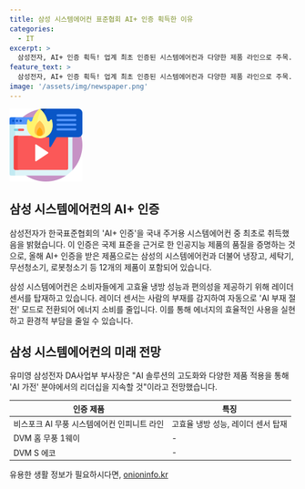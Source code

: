 ```yaml
---
title: 삼성 시스템에어컨 표준협회 AI+ 인증 획득한 이유
categories:
  - IT
excerpt: >
  삼성전자, AI+ 인증 획득! 업계 최초 인증된 시스템에어컨과 다양한 제품 라인으로 주목. AI 기술을 활용한 고효율 냉방 성능과 레이더 센서를 탑재하여 에너지 효율과 편의성을 극대화한 비스포크 AI 무풍 시스템에어컨 인피니트 라인에 대한 특징 소개. 삼성전자는 AI+ 인증을 냉장고, 세탁기, 무선청소기, 로봇청소기 등 12개 가전 제품에서 보유하며, 앞으로도 AI 솔루션에 대한 더욱 고도화된 발전을 예고.
feature_text: >
  삼성전자, AI+ 인증 획득! 업계 최초 인증된 시스템에어컨과 다양한 제품 라인으로 주목. AI 기술을 활용한 고효율 냉방 성능과 레이더 센서를 탑재하여 에너지 효율과 편의성을 극대화한 비스포크 AI 무풍 시스템에어컨 인피니트 라인에 대한 특징 소개. 삼성전자는 AI+ 인증을 냉장고, 세탁기, 무선청소기, 로봇청소기 등 12개 가전 제품에서 보유하며, 앞으로도 AI 솔루션에 대한 더욱 고도화된 발전을 예고.
image: '/assets/img/newspaper.png'
---
```


<p><img src="/assets/img/news.png" alt="rentncar 속보" /></p>

<h2 data-ke-size="size26">삼성 시스템에어컨의 AI+ 인증</h2>

<p>삼성전자가 한국표준협회의 'AI+ 인증'을 국내 주거용 시스템에어컨 중 최초로 취득했음을 밝혔습니다. 이 인증은 국제 표준을 근거로 한 인공지능 제품의 품질을 증명하는 것으로, 올해 AI+ 인증을 받은 제품으로는 삼성의 시스템에어컨과 더불어 냉장고, 세탁기, 무선청소기, 로봇청소기 등 12개의 제품이 포함되어 있습니다.</p>

<p data-ke-size="size16">삼성 시스템에어컨은 소비자들에게 고효율 냉방 성능과 편의성을 제공하기 위해 레이더 센서를 탑재하고 있습니다. 레이더 센서는 사람의 부재를 감지하여 자동으로 'AI 부재 절전' 모드로 전환되어 에너지 소비를 줄입니다. 이를 통해 에너지의 효율적인 사용을 실현하고 환경적 부담을 줄일 수 있습니다.</p>

<h2 data-ke-size="size26">삼성 시스템에어컨의 미래 전망</h2>

<p>유미영 삼성전자 DA사업부 부사장은 "AI 솔루션의 고도화와 다양한 제품 적용을 통해 'AI 가전' 분야에서의 리더십을 지속할 것"이라고 전망했습니다.</p>

<table>
    <thead>
        <tr>
            <th>인증 제품</th>
            <th>특징</th>
        </tr>
    </thead>
    <tbody>
        <tr>
            <td>비스포크 AI 무풍 시스템에어컨 인피니트 라인</td>
            <td>고효율 냉방 성능, 레이더 센서 탑재</td>
        </tr>
        <tr>
            <td>DVM 홈 무풍 1웨이</td>
            <td>-</td>
        </tr>
        <tr>
            <td>DVM S 에코</td>
            <td>-</td>
        </tr>
    </tbody>
</table>
유용한 생활 정보가 필요하시다면, <a href="https://onioninfo.kr" rel="dofollow">onioninfo.kr</a>


